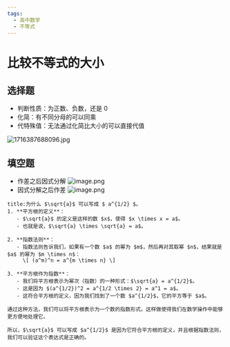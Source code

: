 ```yaml
---
tags:
  - 高中数学
  - 不等式
---
```

# 比较不等式的大小
## 选择题
- 判断性质：为正数、负数，还是 0
- 化简：有不同分母的可以同乘
- 代特殊值：无法通过化简比大小的可以直接代值

![1716387688096.jpg](https://s1.vika.cn/space/2024/05/22/242884d3ff57401ca99d8b66ab10e1fa)
## 填空题
- 作差之后因式分解
![image.png](https://s1.vika.cn/space/2024/05/25/aabc4a4093d44e8e8b53a1557008f8d8)
- 因式分解之后作差
![image.png](https://s1.vika.cn/space/2024/05/25/f1577ad6170846f48296b523227b1304)

```ad-info
title:为什么 $\sqrt{a}$ 可以写成 $ a^{1/2} $。
1. **平方根的定义**：
   - $\sqrt{a}$ 的定义是这样的数 $x$，使得 $x \times x = a$。
   - 也就是说，$\sqrt{a} \times \sqrt{a} = a$。

2. **指数法则**：
   - 指数法则告诉我们，如果有一个数 $a$ 的幂为 $m$，然后再对其取幂 $n$，结果就是 $a$ 的幂为 $m \times n$：
     \[ (a^m)^n = a^{m \times n} \]

3. **平方根作为指数**：
   - 我们将平方根表示为幂次（指数）的一种形式：$\sqrt{a} = a^{1/2}$。
   - 这是因为 $(a^{1/2})^2 = a^{1/2 \times 2} = a^1 = a$。
   - 这符合平方根的定义，因为我们找到了一个数 $a^{1/2}$，它的平方等于 $a$。

通过这种方法，我们可以将平方根表示为一个数的指数形式。这样做使得我们在数学操作中能够更方便地处理它。

所以，$\sqrt{a}$ 可以写成 $a^{1/2}$ 是因为它符合平方根的定义，并且根据指数法则，我们可以验证这个表达式是正确的。
```
